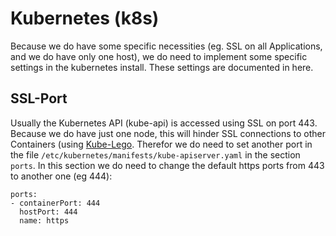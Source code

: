 # Kubernetes (k8s)

Because we do have some specific necessities (eg. SSL on all Applications, and we do have only one host), we do need to implement some specific settings in the kubernetes install. These settings are documented in here.

## SSL-Port

Usually the Kubernetes API (kube-api) is accessed using SSL on port 443. Because we do have just one node, this will hinder SSL connections to other Containers (using [Kube-Lego](../commponentes/kube-lego). Therefor we do need to set another port in the file `/etc/kubernetes/manifests/kube-apiserver.yaml` in the section `ports`. In this section we do need to change the default https ports from 443 to another one (eg 444):

```
ports:
- containerPort: 444
  hostPort: 444
  name: https
```
